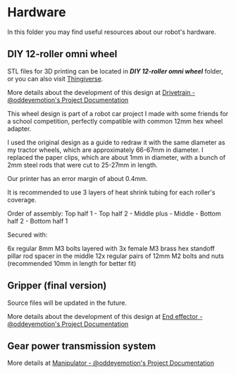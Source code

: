 # Hardware

In this folder you may find useful resources about our robot's hardware.

## DIY 12-roller omni wheel
STL files for 3D printing can be located in ***DIY 12-roller omni wheel*** folder, or you can also visit [Thingiverse](https://www.thingiverse.com/thing:6040100).

More details about the development of this design at
[Drivetrain - @oddeyemotion's Project Documentation](https://oddeyemotion.github.io/odd/projects/p04-submarine/p04-30-39-technical-details/p04-32-hardware/p04-32-00-drivetrain/#customized-omni-wheels)

This wheel design is part of a robot car project I made with some friends for a school competition, perfectly compatible with common 12mm hex wheel adapter.

I used the original design as a guide to redraw it with the same diameter as my tractor wheels, which are approximately 66-67mm in diameter. I replaced the paper clips, which are about 1mm in diameter, with a bunch of 2mm steel rods that were cut to 25-27mm in length.

Our printer has an error margin of about 0.4mm.

It is recommended to use 3 layers of heat shrink tubing for each roller's coverage.

Order of assembly: Top half 1 - Top half 2 - Middle plus - Middle - Bottom half 2 - Bottom half 1

Secured with:

6x regular 8mm M3 bolts layered with 3x female M3 brass hex standoff pillar rod spacer in the middle
12x regular pairs of 12mm M2 bolts and nuts (recommended 10mm in length for better fit)

## Gripper (final version)
Source files will be updated in the future.

More details about the development of this design at [End effector - @oddeyemotion's Project Documentation](https://oddeyemotion.github.io/odd/projects/p04-submarine/p04-30-39-technical-details/p04-32-hardware/p04-32-02-ee/)

## Gear power transmission system
More details at [Manipulator - @oddeyemotion's Project Documentation]([https://oddeyemotion.github.io/odd/projects/p04-submarine/p04-30-39-technical-details/p04-32-hardware/p04-32-01-manipulator/](https://oddeyemotion.github.io/odd/projects/p04-submarine/p04-30-39-technical-details/p04-32-hardware/p04-32-01-manipulator/#power-transmission))
